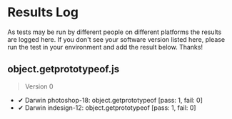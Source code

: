 # Results Log

As tests may be run by different people on different platforms the results are logged here. If you don't see your software version listed here, please run the test in your environment and add the result below. Thanks!

## object.getprototypeof.js

> Version 0

- ✔ Darwin photoshop-18: object.getprototypeof [pass: 1, fail: 0]
- ✔ Darwin indesign-12: object.getprototypeof [pass: 1, fail: 0]
